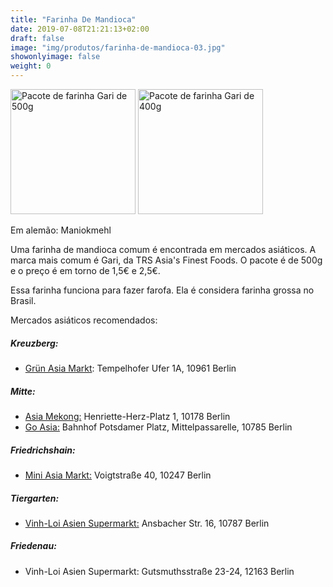 ```yaml
---
title: "Farinha De Mandioca"
date: 2019-07-08T21:21:13+02:00
draft: false
image: "img/produtos/farinha-de-mandioca-03.jpg"
showonlyimage: false
weight: 0
---
```


<!--more-->

<img src="../../img/produtos/farinha-de-mandioca-01.png" alt="Pacote de farinha Gari de 500g" width="200"/>
<img src="../../img/produtos/farinha-de-mandioca-02.png" alt="Pacote de farinha Gari de 400g" width="200"/>

Em alemão: Maniokmehl

Uma farinha de mandioca comum é encontrada em mercados asiáticos. A marca mais comum é Gari, da TRS Asia's Finest Foods. 
O pacote é de 500g e o preço é em torno de 1,5€ e 2,5€.

Essa farinha funciona para fazer farofa. Ela é considera farinha grossa no Brasil.

Mercados asiáticos recomendados:

##### Kreuzberg:

- [Grün Asia Markt](https://goo.gl/maps/eu7YuieSdGvBrWZc6): Tempelhofer Ufer 1A, 10961 Berlin

##### Mitte: 

- [Asia Mekong:](https://goo.gl/maps/PMMSecDpdxCYrZp56) Henriette-Herz-Platz 1, 10178 Berlin
- [Go Asia:](https://goo.gl/maps/BxYDLTpgos5Po53k6) Bahnhof Potsdamer Platz, Mittelpassarelle, 10785 Berlin

##### Friedrichshain:

 - [Mini Asia Markt:](https://goo.gl/maps/SDd9P4YyQ8xX4A5PA) Voigtstraße 40, 10247 Berlin

##### Tiergarten: 

- [Vinh-Loi Asien Supermarkt:](https://goo.gl/maps/ujduqUgh3tLfNDpUA) Ansbacher Str. 16, 10787 Berlin 

##### Friedenau: 

- Vinh-Loi Asien Supermarkt: Gutsmuthsstraße 23-24, 12163 Berlin
